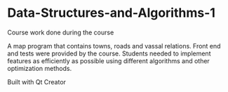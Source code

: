 # Data-Structures-and-Algorithms-1
Course work done during the course

A map program that contains towns, roads and vassal relations. Front end and tests were provided by the course. 
Students needed to implement features as efficiently as possible using different algorithms and other optimization methods.

Built with Qt Creator
